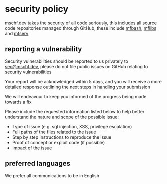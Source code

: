 # security policy

mschf.dev takes the security of all code seriously, this includes all source code repositories managed through GitHub, these include [mfbash](https://github.com/mschf-dev/mfbash), [mflibs](https://github.com/mschf-dev/mflibs) and [mfserv](https://github.com/mschf-dev/mfserv)

## reporting a vulnerability

Security vulnerabilities should be reported to us privately to [sec@mschf.dev](mailto:sec@mschf.dev), please do not file public issues on GitHub relating to security vulnerabilities

Your report will be acknowledged within 5 days, and you will receive a more detailed response outlining the next steps in handling your submission

We will endeavour to keep you informed of the progress being made towards a fix

Please include the requested information listed below to help better understand the nature and scope of the possible issue:

  * Type of issue (e.g. sql injection, XSS, privilege escalation)
  * Full paths of the files related to the issue
  * Step by step instructions to reproduce the issue
  * Proof of concept or exploit code (if possible)
  * Impact of the issue

## preferred languages

We prefer all communications to be in English
